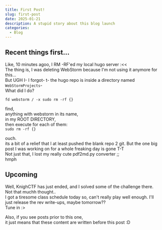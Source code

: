 ```yaml
---
title: First Post!
slug: first-post
date: 2025-01-21
description: A stupid story about this blog launch
categories:
  - Blog
---
```


## Recent things first...

Like,
10 minutes agoo,
I RM -RF'ed my local hugo server :<<  
The thing is,
I was deleting WebStorm because I'm not using it anymore for this...  
But UGH I- I forgot- t- the hugo repo is inside a directory named `WebStormProjects`-  
What did I do?

`fd webstorm / -x sudo rm -rf {}`

find,  
anything with webstorm in its name,  
in my ROOT DIRECTORY,  
then execute for each of them:  
`sudo rm -rf {}`

ouch.  
its a bit of a relief that I at least pushed the blank repo 2 git.
But the one big post I was working on for a whole freaking day is gone T-T  
Not just that,
I lost my really cute pdf2md.py converter ;;  
hmph

## Upcoming

Well,
KnighCTF has just ended,
and I solved some of the challenge there.
Not that muchh thought..  
I got a tiresome class schedule today so,
can't really play well enough.
I'll just release the rev write-ups,
maybe tomorrow??  
Tune in :>

Also, if you see posts prior to this one,  
it just means that these content are written before this post :D
